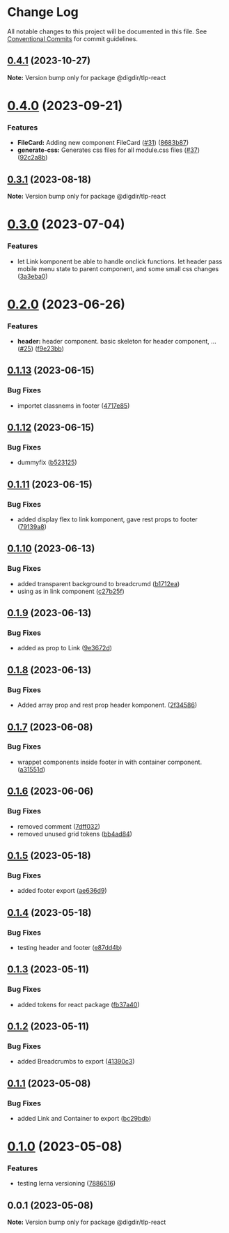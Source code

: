 # Change Log

All notable changes to this project will be documented in this file.
See [Conventional Commits](https://conventionalcommits.org) for commit guidelines.

## [0.4.1](https://github.com/felleslosninger/tlp-react/compare/@digdir/tlp-react@0.4.0...@digdir/tlp-react@0.4.1) (2023-10-27)

**Note:** Version bump only for package @digdir/tlp-react

# [0.4.0](https://github.com/felleslosninger/tlp-react/compare/@digdir/tlp-react@0.3.1...@digdir/tlp-react@0.4.0) (2023-09-21)

### Features

- **FileCard:** Adding new component FileCard ([#31](https://github.com/felleslosninger/tlp-react/issues/31)) ([8683b87](https://github.com/felleslosninger/tlp-react/commit/8683b87d36136e530c2356e59b32bb4fe6269a63))
- **generate-css:** Generates css files for all module.css files ([#37](https://github.com/felleslosninger/tlp-react/issues/37)) ([92c2a8b](https://github.com/felleslosninger/tlp-react/commit/92c2a8b362d477b6767f287000b7d013d55bac15))

## [0.3.1](https://github.com/felleslosninger/tlp-react/compare/@digdir/tlp-react@0.3.0...@digdir/tlp-react@0.3.1) (2023-08-18)

**Note:** Version bump only for package @digdir/tlp-react

# [0.3.0](https://github.com/felleslosninger/tlp-react/compare/@digdir/tlp-react@0.2.0...@digdir/tlp-react@0.3.0) (2023-07-04)

### Features

- let Link komponent be able to handle onclick functions. let header pass mobile menu state to parent component, and some small css changes ([3a3eba0](https://github.com/felleslosninger/tlp-react/commit/3a3eba06577c2c20da460d327d4f1bfbebb97729))

# [0.2.0](https://github.com/felleslosninger/tlp-react/compare/@digdir/tlp-react@0.1.13...@digdir/tlp-react@0.2.0) (2023-06-26)

### Features

- **header:** header component. basic skeleton for header component, … ([#25](https://github.com/felleslosninger/tlp-react/issues/25)) ([f9e23bb](https://github.com/felleslosninger/tlp-react/commit/f9e23bb3a410503453fb5ce1f8ffb07582f49673))

## [0.1.13](https://github.com/felleslosninger/tlp-react/compare/@digdir/tlp-react@0.1.12...@digdir/tlp-react@0.1.13) (2023-06-15)

### Bug Fixes

- importet classnems in footer ([4717e85](https://github.com/felleslosninger/tlp-react/commit/4717e85953faaf7903f52b3dc9972fec03c06d70))

## [0.1.12](https://github.com/felleslosninger/tlp-react/compare/@digdir/tlp-react@0.1.11...@digdir/tlp-react@0.1.12) (2023-06-15)

### Bug Fixes

- dummyfix ([b523125](https://github.com/felleslosninger/tlp-react/commit/b52312591ed95db518ddfcae054a8aef4ada5a2b))

## [0.1.11](https://github.com/felleslosninger/tlp-react/compare/@digdir/tlp-react@0.1.10...@digdir/tlp-react@0.1.11) (2023-06-15)

### Bug Fixes

- added display flex to link komponent, gave rest props to footer ([79139a8](https://github.com/felleslosninger/tlp-react/commit/79139a80bba18719479e306ad9f6b4f5b614b8dc))

## [0.1.10](https://github.com/felleslosninger/tlp-react/compare/@digdir/tlp-react@0.1.9...@digdir/tlp-react@0.1.10) (2023-06-13)

### Bug Fixes

- added transparent background to breadcrumd ([b1712ea](https://github.com/felleslosninger/tlp-react/commit/b1712ea823749d1cd4e0a3d57814091da180a3e1))
- using as in link component ([c27b25f](https://github.com/felleslosninger/tlp-react/commit/c27b25fb1a4fb20ebe279140ae059433596f1d71))

## [0.1.9](https://github.com/felleslosninger/tlp-react/compare/@digdir/tlp-react@0.1.8...@digdir/tlp-react@0.1.9) (2023-06-13)

### Bug Fixes

- added as prop to Link ([9e3672d](https://github.com/felleslosninger/tlp-react/commit/9e3672d569f044ccc2c861f7da0bb5c9d3ec8a74))

## [0.1.8](https://github.com/felleslosninger/tlp-react/compare/@digdir/tlp-react@0.1.7...@digdir/tlp-react@0.1.8) (2023-06-13)

### Bug Fixes

- Added array prop and rest prop header komponent. ([2f34586](https://github.com/felleslosninger/tlp-react/commit/2f34586f0ee426e3670dd25355742673bd5af620))

## [0.1.7](https://github.com/felleslosninger/tlp-react/compare/@digdir/tlp-react@0.1.6...@digdir/tlp-react@0.1.7) (2023-06-08)

### Bug Fixes

- wrappet components inside footer in with container component. ([a31551d](https://github.com/felleslosninger/tlp-react/commit/a31551da4635c57c6362a09dca0bec9239e53909))

## [0.1.6](https://github.com/felleslosninger/tlp-react/compare/@digdir/tlp-react@0.1.5...@digdir/tlp-react@0.1.6) (2023-06-06)

### Bug Fixes

- removed comment ([7dff032](https://github.com/felleslosninger/tlp-react/commit/7dff03279cab10227bce2419e3efbbbe6d5f7903))
- removed unused grid tokens ([bb4ad84](https://github.com/felleslosninger/tlp-react/commit/bb4ad84df6254b54ca69ae288ea36f01ab728631))

## [0.1.5](https://github.com/felleslosninger/tlp-react/compare/@digdir/tlp-react@0.1.4...@digdir/tlp-react@0.1.5) (2023-05-18)

### Bug Fixes

- added footer export ([ae636d9](https://github.com/felleslosninger/tlp-react/commit/ae636d9b26357210be333ef38b9ca204632d1302))

## [0.1.4](https://github.com/felleslosninger/tlp-react/compare/@digdir/tlp-react@0.1.3...@digdir/tlp-react@0.1.4) (2023-05-18)

### Bug Fixes

- testing header and footer ([e87dd4b](https://github.com/felleslosninger/tlp-react/commit/e87dd4bfbe68e3bedfdce4ba29b12be7ae19f9af))

## [0.1.3](https://github.com/felleslosninger/tlp-react/compare/@digdir/tlp-react@0.1.2...@digdir/tlp-react@0.1.3) (2023-05-11)

### Bug Fixes

- added tokens for react package ([fb37a40](https://github.com/felleslosninger/tlp-react/commit/fb37a40a88f0351a72c8f97309f27d3a0582894b))

## [0.1.2](https://github.com/felleslosninger/tlp-react/compare/@digdir/tlp-react@0.1.1...@digdir/tlp-react@0.1.2) (2023-05-11)

### Bug Fixes

- added Breadcrumbs to export ([41390c3](https://github.com/felleslosninger/tlp-react/commit/41390c3e853a524cdfc12ef5bc4202cb720784f6))

## [0.1.1](https://github.com/felleslosninger/tlp-react/compare/@digdir/tlp-react@0.1.0...@digdir/tlp-react@0.1.1) (2023-05-08)

### Bug Fixes

- added Link and Container to export ([bc29bdb](https://github.com/felleslosninger/tlp-react/commit/bc29bdb97546b6b68ef2c23105c3cba558612ff8))

# [0.1.0](https://github.com/felleslosninger/tlp-react/compare/@digdir/tlp-react@0.0.1...@digdir/tlp-react@0.1.0) (2023-05-08)

### Features

- testing lerna versioning ([7886516](https://github.com/felleslosninger/tlp-react/commit/788651639e3baa2251b734c153865d7e91298ef3))

## 0.0.1 (2023-05-08)

**Note:** Version bump only for package @digdir/tlp-react
